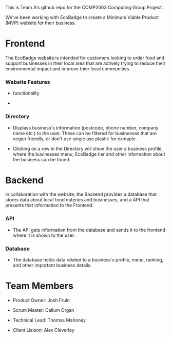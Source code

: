 This is Team A's github repo for the COMP2003 Computing Group Project.

We've been working with EcoBadge to create a Minimum Viable Product (MVP) website for their business.

# Frontend

The EcoBadge website is intended for customers looking to order food and support businesses in their local area that are actively trying to reduce their environmental impact and improve thier local communities.

### Website Features

- functionality

-

### Directory

- Displays business's information (postcode, phone number, company name etc.) to the user. These can be filtered for businesses that are vegan friendly, or don't use single use plastic for exmaple.

- Clicking on a row in the Directory will show the user a business profile, where the businesses menu, EcoBadge tier and other information about the business can be found.

# Backend

In collaboration with the website, the Backend provides a database that stores data about local food eateries and businesses, and a API that presents that information to the Frontend.

### API

- The API gets information from the database and sends it to the frontend where it is shown to the user.

### Database

- The database holds data related to a business's profile, menu, ranking, and other important business details.

# Team Members

- Product Owner: Josh Fruin

- Scrum Master: Callum Organ

- Technical Lead: Thomas Mahoney

- Client Liaison: Alex Cleverley
